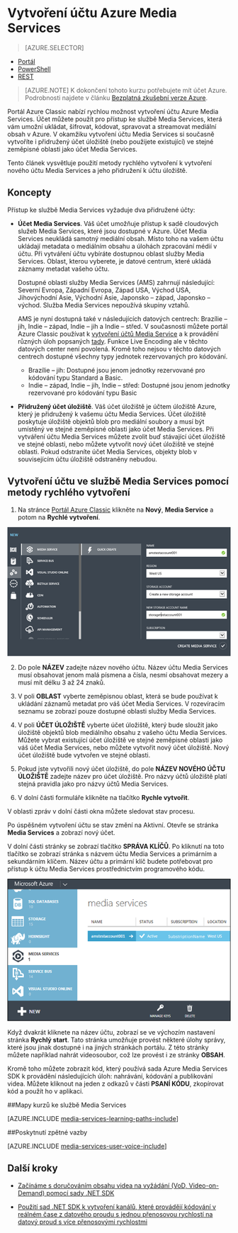 <properties
    pageTitle="Vytvoření účtu Media Services | Microsoft Azure"
    description="Popisuje postup vytvoření nového účtu Azure Media Services v Azure."
    services="media-services"
    documentationCenter=""
    authors="Juliako"
    manager="erikre"
    editor=""/>

<tags
    ms.service="media-services"
    ms.workload="media"
    ms.tgt_pltfrm="na"
    ms.devlang="na"
    ms.topic="get-started-article"
    ms.date="09/26/2016"
    ms.author="juliako"/>



# Vytvoření účtu Azure Media Services

> [AZURE.SELECTOR]
- [Portál](media-services-create-account.md)
- [PowerShell](media-services-manage-with-powershell.md)
- [REST](http://msdn.microsoft.com/library/azure/dn194267.aspx)


> [AZURE.NOTE] K dokončení tohoto kurzu potřebujete mít účet Azure. Podrobnosti najdete v článku [Bezplatná zkušební verze Azure](/pricing/free-trial/?WT.mc_id=A261C142F).
 
Portál Azure Classic nabízí rychlou možnost vytvoření účtu Azure Media Services. Účet můžete použít pro přístup ke službě Media Services, která vám umožní ukládat, šifrovat, kódovat, spravovat a streamovat mediální obsah v Azure. V okamžiku vytvoření účtu Media Services si současně vytvoříte i přidružený účet úložiště (nebo použijete existující) ve stejné zeměpisné oblasti jako účet Media Services.

Tento článek vysvětluje použití metody rychlého vytvoření k vytvoření nového účtu Media Services a jeho přidružení k účtu úložiště.

<a id="concepts"></a>
## Koncepty

Přístup ke službě Media Services vyžaduje dva přidružené účty:

-   **Účet Media Services**. Váš účet umožňuje přístup k sadě cloudových služeb Media Services, které jsou dostupné v Azure. Účet Media Services neukládá samotný mediální obsah. Místo toho na vašem účtu ukládají metadata o mediálním obsahu a úlohách zpracování médií v účtu. Při vytváření účtu vybíráte dostupnou oblast služby Media Services. Oblast, kterou vyberete, je datové centrum, které ukládá záznamy metadat vašeho účtu.

    Dostupné oblasti služby Media Services (AMS) zahrnují následující: Severní Evropa, Západní Evropa, Západ USA, Východ USA, Jihovýchodní Asie, Východní Asie, Japonsko – západ, Japonsko – východ. Služba Media Services nepoužívá skupiny vztahů.
    
    AMS je nyní dostupná také v následujících datových centrech: Brazílie – jih, Indie – západ, Indie – jih a Indie – střed. V současnosti můžete portál Azure Classic používat k [vytvoření účtů Media Service](media-services-create-account.md#create-a-media-services-account-using-quick-create) a k provádění různých úloh popsaných [tady](https://azure.microsoft.com/documentation/services/media-services/). Funkce Live Encoding ale v těchto datových center není povolená. Kromě toho nejsou v těchto datových centrech dostupné všechny typy jednotek rezervovaných pro kódování.
    
    - Brazílie – jih: Dostupné jsou jenom jednotky rezervované pro kódování typu Standard a Basic.
    - Indie – západ, Indie – jih, Indie – střed: Dostupné jsou jenom jednotky rezervované pro kódování typu Basic


-   **Přidružený účet úložiště**. Váš účet úložiště je účtem úložiště Azure, který je přidružený k vašemu účtu Media Services. Účet úložiště poskytuje úložiště objektů blob pro mediální soubory a musí být umístěný ve stejné zeměpisné oblasti jako účet Media Services. Při vytváření účtu Media Services můžete zvolit buď stávající účet úložiště ve stejné oblasti, nebo můžete vytvořit nový účet úložiště ve stejné oblasti. Pokud odstraníte účet Media Services, objekty blob v souvisejícím účtu úložiště odstraněny nebudou.

<a id="quick"></a>
## Vytvoření účtu ve službě Media Services pomocí metody rychlého vytvoření

1. Na stránce [Portál Azure Classic][] klikněte na **Nový**, **Media Service** a potom na **Rychlé vytvoření**.

![Rychlé vytvoření Media Services](./media/media-services-create-account/wams-QuickCreate.png)

2. Do pole **NÁZEV** zadejte název nového účtu. Název účtu Media Services musí obsahovat jenom malá písmena a čísla, nesmí obsahovat mezery a musí mít délku 3 až 24 znaků.

3. V poli **OBLAST** vyberte zeměpisnou oblast, která se bude používat k ukládání záznamů metadat pro váš účet Media Services. V rozevíracím seznamu se zobrazí pouze dostupné oblasti služby Media Services.

4. V poli **ÚČET ÚLOŽIŠTĚ** vyberte účet úložiště, který bude sloužit jako úložiště objektů blob mediálního obsahu z vašeho účtu Media Services. Můžete vybrat existující účet úložiště ve stejné zeměpisné oblasti jako váš účet Media Services, nebo můžete vytvořit nový účet úložiště. Nový účet úložiště bude vytvořen ve stejné oblasti.

5. Pokud jste vytvořili nový účet úložiště, do pole **NÁZEV NOVÉHO ÚČTU ÚLOŽIŠTĚ** zadejte název pro účet úložiště. Pro názvy účtů úložiště platí stejná pravidla jako pro názvy účtů Media Services.

6. V dolní části formuláře klikněte na tlačítko **Rychle vytvořit**.

V oblasti zpráv v dolní části okna můžete sledovat stav procesu.

Po úspěšném vytvoření účtu se stav změní na Aktivní. Otevře se stránka **Media Services** a zobrazí nový účet.

V dolní části stránky se zobrazí tlačítko **SPRÁVA KLÍČŮ**. Po kliknutí na toto tlačítko se zobrazí stránka s názvem účtu Media Services a primárním a sekundárním klíčem. Název účtu a primární klíč budete potřebovat pro přístup k účtu Media Services prostřednictvím programového kódu.

![Stránka Media Services](./media/media-services-create-account/wams-mediaservices-page.png)

Když dvakrát kliknete na název účtu, zobrazí se ve výchozím nastavení stránka **Rychlý start**. Tato stránka umožňuje provést některé úlohy správy, které jsou jinak dostupné i na jiných stránkách portálu. Z této stránky můžete například nahrát videosoubor, což lze provést i ze stránky **OBSAH**.

Kromě toho můžete zobrazit kód, který používá sada Azure Media Services SDK k provádění následujících úloh: nahrávání, kódování a publikování videa. Můžete kliknout na jeden z odkazů v části **PSANÍ KÓDU**, zkopírovat kód a použít ho v aplikaci.



##Mapy kurzů ke službě Media Services

[AZURE.INCLUDE [media-services-learning-paths-include](../../includes/media-services-learning-paths-include.md)]

##Poskytnutí zpětné vazby

[AZURE.INCLUDE [media-services-user-voice-include](../../includes/media-services-user-voice-include.md)]


## Další kroky

- [Začínáme s doručováním obsahu videa na vyžádání (VoD, Video-on-Demand) pomocí sady .NET SDK](media-services-dotnet-get-started.md)

- [Použití sad .NET SDK k vytvoření kanálů, které provádějí kódování v reálném čase z datového proudu s jednou přenosovou rychlostí na datový proud s více přenosovými rychlostmi](media-services-dotnet-creating-live-encoder-enabled-channel.md)

<!-- Reusable paths. -->

<!-- Anchors. -->
  [Koncepty]: #concepts
  [Než začnete]: #begin
  [Postup: Vytvoření účtu ve službě Media Services pomocí metody rychlého vytvoření]: #quick

<!-- URLs. -->
  [Instalační program webové platformy]: http://go.microsoft.com/fwlink/?linkid=255386

  [Portál Azure Classic]: http://manage.windowsazure.com/



<!--HONumber=Sep16_HO4-->


